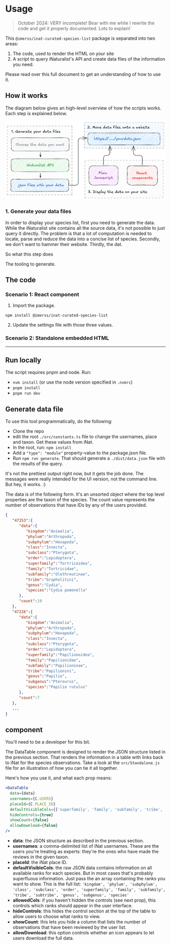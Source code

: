 # Usage

> October 2024: VERY incomplete! Bear with me while I rewrite the code and get it properly documented. Lots to explain!

This `@imerss/inat-curated-species-list` package is separated into two areas:

1. The code, used to render the HTML on your site
2. A script to query iNaturalist's API and create data files of the information you need.

Please read over this full document to get an understanding of how to use it.

## How it works

The diagram below gives an high-level overview of how the scripts works. Each step is explained below.

<kbd>
  <img src="./resources/architecture.png" />
</kbd>

### 1. Generate your data files

In order to display your species list, first you need to generate the data. While the iNaturalist site contains all the source data, it's not possible to just query it directly. The problem is that a lot of computation is needed to locate, parse and reduce the data into a concise list of species. Secondly, we don't want to hammer their website. Thirdly, the dat.

So what this step does

The tooling to generate.

## The code

### Scenario 1: React component

1. Import the package.

```
npm install @imerss/inat-curated-species-list
```

2. Update the settings file with those three values.

### Scenario 2: Standalone embedded HTML

---

## Run locally

The script requires pnpm and node. Run:

- `nvm install` (or use the node version specified in `.nvmrc`)
- `pnpm install`
- `pnpm run dev`

## Generate data file

To use this tool programmatically, do the following:

- Clone the repo
- edit the root `./src/constants.ts` file to change the usernames, place and taxon. Get these values from iNat.
- In the root, run: `npm install`
- Add a `"type": "module"` property-value to the package.json file.
- Run `npm run generate`. That should generate a `./dist/data.json` file with the results of the query.

It's not the prettiest output right now, but it gets the job done. The messages were really intended for the UI version,
not the command line. But hey, it works. :)

The data is of the following form. It's an unsorted object where the top level properties are the taxon of the
species. The count value represents the number of observations that have IDs by any of the users provided.

```json
{
   "47153":{
      "data":{
         "kingdom":"Animalia",
         "phylum":"Arthropoda",
         "subphylum":"Hexapoda",
         "class":"Insecta",
         "subclass":"Pterygota",
         "order":"Lepidoptera",
         "superfamily":"Tortricoidea",
         "family":"Tortricidae",
         "subfamily":"Olethreutinae",
         "tribe":"Grapholitini",
         "genus":"Cydia",
         "species":"Cydia pomonella"
      },
      "count":19
   },
   "47226":{
      "data":{
         "kingdom":"Animalia",
         "phylum":"Arthropoda",
         "subphylum":"Hexapoda",
         "class":"Insecta",
         "subclass":"Pterygota",
         "order":"Lepidoptera",
         "superfamily":"Papilionoidea",
         "family":"Papilionidae",
         "subfamily":"Papilioninae",
         "tribe":"Papilionini",
         "genus":"Papilio",
         "subgenus":"Pterourus",
         "species":"Papilio rutulus"
      },
      "count":7
   },
   ...
}
```

## <DataTable /> component

You'll need to be a developer for this bit.

The DataTable component is designed to render the JSON structure listed in the previous section. That renders the information in a table with links back to iNat for the species observations. Take a look at the `src/Standalone.js` file for an illustration of how you can tie it all together.

Here's how you use it, and what each prop means:

```jsx
<DataTable
  data={data}
  usernames={C.USERS}
  placeId={C.PLACE_ID}
  defaultVisibleCols={['superfamily', 'family', 'subfamily', 'tribe', 'genus', 'species']}
  hideControls={true}
  showCount={false}
  allowDownload={false}
/>
```

- **data**: the JSON structure as described in the previous section.
- **usernames**: a comma-delimited list of iNat usernames. These are the users you're treating as experts: they're the ones who have made the reviews in the given taxon.
- **placeId**: the iNat place ID.
- **defaultVisibleCols**: the raw JSON data contains information on all available ranks for each species. But in most cases that's probably superfluous information. Just pass the an array containing the ranks you want to show. This is the full list: `'kingdom', 'phylum', 'subphylum', 'class', 'subclass', 'order', 'superfamily', 'family', 'subfamily', 'tribe', 'subtribe', 'genus', 'subgenus', 'species'`
- **allowedCols**: if you haven't hidden the controls (see next prop), this controls which ranks should appear in the user interface.
- **hideControls**: this hides the control section at the top of the table to allow users to choose what ranks to view.
- **showCount**: this lets you hide a column that lists the number of observations that have been reviewed by the user list.
- **allowDownload**: this option controls whether an icon appears to let users download the full data.
